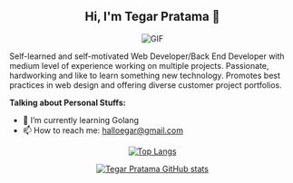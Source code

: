 <h2 align="center">Hi, I'm Tegar Pratama 👋</h2>

<p align="center">
<img align="middle" alt="GIF" src="https://i.pinimg.com/originals/65/a5/ec/65a5ec60b90f6b8faede3390ad5ee065.gif" />
</p>

<p>
Self-learned and self-motivated Web Developer/Back End Developer with medium level of experience working on multiple projects. Passionate, hardworking and like to learn something new technology. Promotes best practices in web design and offering diverse customer project portfolios.
</p>

**Talking about Personal Stuffs:**
- 🌱 I’m currently learning Golang
- 📫 How to reach me: halloegar@gmail.com


<div align="center">
 
 [![Top Langs](https://github-readme-stats.vercel.app/api/top-langs/?username=tegarpratama&layout=compact&theme=tokyonight&show_icons=true)](https://github.com/tegarpratama)

 [![Tegar Pratama GitHub stats](https://github-readme-stats.vercel.app/api?username=tegarpratama&theme=tokyonight&show_icons=true)](https://github.com/tegarpratama)
</div>
